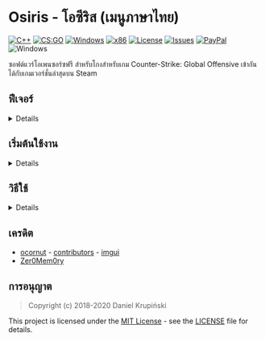 # Osiris - โอซีริส (เมนูภาษาไทย)
[![C++](https://img.shields.io/badge/language-C%2B%2B-%23f34b7d.svg?style=plastic)](https://en.wikipedia.org/wiki/C%2B%2B) 
[![CS:GO](https://img.shields.io/badge/game-CS%3AGO-yellow.svg?style=plastic)](https://store.steampowered.com/app/730/CounterStrike_Global_Offensive/) 
[![Windows](https://img.shields.io/badge/platform-Windows-0078d7.svg?style=plastic)](https://en.wikipedia.org/wiki/Microsoft_Windows) 
[![x86](https://img.shields.io/badge/arch-x86-red.svg?style=plastic)](https://en.wikipedia.org/wiki/X86) 
[![License](https://img.shields.io/github/license/danielkrupinski/Osiris.svg?style=plastic)](LICENSE)
[![Issues](https://img.shields.io/github/issues/danielkrupinski/Osiris.svg?style=plastic)](https://github.com/danielkrupinski/Osiris/issues)
[![PayPal](https://img.shields.io/badge/donate-PayPal-104098.svg?style=plastic&logo=PayPal)](https://paypal.me/DanielK19)
![Windows](https://github.com/danielkrupinski/Osiris/workflows/Windows/badge.svg?branch=master&event=push)

ซอฟต์แวร์โอเพนซอร์ซฟรี สำหรับโกงสำหรับเกม Counter-Strike: Global Offensive เข้ากันได้กับเกมเวอร์ชั่นล่าสุดบน Steam

## ฟีเจอร์
<details>
  
 * **ล็อคเป้า**
 * **ยิงอัตโนมัติ**
 * **ยิงซ้ำรอย**
 * **ตัวละครเรืองแสง**
 * **สีตัวละคร**
 * **รายละเอียดตัวละคร**
 * **การมองเห็น**
 * **เปลี่ยนสกินปืน**
 * **ปรับเสียงในเกม**
 * **ธีม**
 * **อื่นๆ**
 * **รีพอร์ต**
 * **คอนฟิก**
 
</details>

## เริ่มต้นใช้งาน
<details>

### ข้อกำหนดเบื้องต้น
Microsoft Visual Studio 2019 (เวอร์ชั่นล่าสุด), platform toolset v142 and Windows SDK 10.0

### ดาวน์โหลด
โหลดซอร์สโค้ด [กดตรงนี้](https://codeload.github.com/TqzDev/Osiris/zip/master)
โหลดdll [กดตรงนี้](https://github.com/TqzDev/Osiris/releases/download/v1.0/Osiris.dll)

### คอมไพล์
เปิดไฟล์ **Osiris.sln** ใน Microsoft Visual Studio 2019.
แล้วเปลี่ยนเป็น `Release | x86` และกด **Build solution**
หากทุกอย่างถูกต้องจะได้ไฟล์ `Osiris.dll`

</details>

## วิธีใช้
<details>
  
### วิธีใช้
ใช้ Injector ตัวไหนก็ได้ฉีดไฟล์ `Osiris.dll` เข้า `csgo.exe`
หลังจากฉีดไฟล์เสร็จจะมีเมนูเด้งขึ้นมา

### วิธีเปิดเมนู
เปิด-ปิดเมนูปุ่ม`INSERT`

### วิธีใส่คอนฟิก
ก็อปคอนฟิกไปวางใน(`Documents\Osiris`)
</details>

## เครดิต
* [ocornut](https://github.com/ocornut) - [contributors](https://github.com/ocornut/imgui/graphs/contributors) - [imgui](https://github.com/ocornut/imgui)
* [Zer0Mem0ry](https://github.com/Zer0Mem0ry)


## การอนุญาต

> Copyright (c) 2018-2020 Daniel Krupiński

This project is licensed under the [MIT License](https://opensource.org/licenses/mit-license.php) - see the [LICENSE](LICENSE) file for details.
